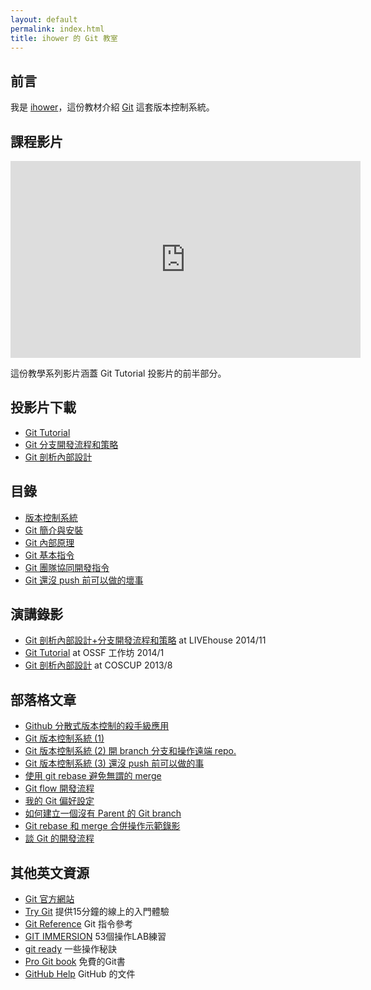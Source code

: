 ```yaml
---
layout: default
permalink: index.html
title: ihower 的 Git 教室
---
```


## 前言

我是 [ihower](https://ihower.tw)，這份教材介紹 [Git](http://git-scm.com/) 這套版本控制系統。

## 課程影片

<iframe width="560" height="315" src="https://www.youtube.com/embed/sqtEYOMZ8lw?list=PLo1BzMywo4Ml20Kg5uaQZ074wgx6sbVOP" frameborder="0" allowfullscreen></iframe>

這份教學系列影片涵蓋 Git Tutorial 投影片的前半部分。

## 投影片下載

* [Git Tutorial](files/ihower-git.pdf)
* [Git 分支開發流程和策略](files/ihower-git-workflow.pdf)
* [Git 剖析內部設計](files/ihower-git-internal.pdf)

## 目錄

* [版本控制系統](vcs.html)
* [Git 簡介與安裝](intro.html)
* [Git 內部原理](internal.html)
* [Git 基本指令](basic.html)
* [Git 團隊協同開發指令](remote.html)
* [Git 還沒 push 前可以做的壞事](rebase.html)

## 演講錄影

* [Git 剖析內部設計+分支開發流程和策略](https://www.youtube.com/watch?v=uoUzH9QaI8Q) at LIVEhouse 2014/11
* [Git Tutorial](https://www.youtube.com/playlist?list=PLuW7NCGvKlyWK161j-nmb13aerUU-zWdd) at OSSF 工作坊 2014/1
* [Git 剖析內部設計](https://www.youtube.com/watch?v=Tn2SQSHfCr4) at COSCUP 2013/8

## 部落格文章

* [Github 分散式版本控制的殺手級應用](http://ihower.tw/blog/archives/1733)
* [Git 版本控制系統 (1)](http://ihower.tw/blog/archives/2591)
* [Git 版本控制系統 (2) 開 branch 分支和操作遠端 repo.](http://ihower.tw/blog/archives/2620)
* [Git 版本控制系統 (3) 還沒 push 前可以做的事](http://ihower.tw/blog/archives/2622)
* [使用 git rebase 避免無謂的 merge](http://ihower.tw/blog/archives/3843)
* [Git flow 開發流程](http://ihower.tw/blog/archives/5140)
* [我的 Git 偏好設定](http://ihower.tw/blog/archives/5436)
* [如何建立一個沒有 Parent 的 Git branch](http://ihower.tw/blog/archives/5691)
* [Git rebase 和 merge 合併操作示範錄影](http://ihower.tw/blog/archives/6704/)
* [談 Git 的開發流程](http://ihower.tw/blog/archives/7798)

## 其他英文資源

* [Git 官方網站](http://git-scm.com/)
* [Try Git](https://www.codeschool.com/courses/try-git) 提供15分鐘的線上的入門體驗
* [Git Reference](http://gitref.org/) Git 指令參考
* [GIT IMMERSION](http://gitimmersion.com/) 53個操作LAB練習
* [git ready](http://gitready.com/) 一些操作秘訣
* [Pro Git book](https://progit.org/) 免費的Git書
* [GitHub Help](https://help.github.com/) GitHub 的文件
